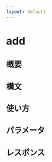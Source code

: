 ```yaml
---
layout: default
---
```


<div class="jumbotron">
<h1>add</h1>
</div>

## 概要


## 構文


## 使い方


## パラメータ


## レスポンス


